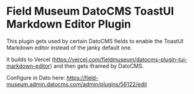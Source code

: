# Field Museum DatoCMS ToastUI Markdown Editor Plugin

This plugin gets used by certain DatoCMS fields to enable the ToastUI Markdown editor instead of the janky default one.

It builds to Vercel (https://vercel.com/fieldmuseum/datocms-plugin-tui-markdown-editor) and then gets iframed by DatoCMS.

Configure in Dato here: https://field-museum.admin.datocms.com/admin/plugins/56122/edit

